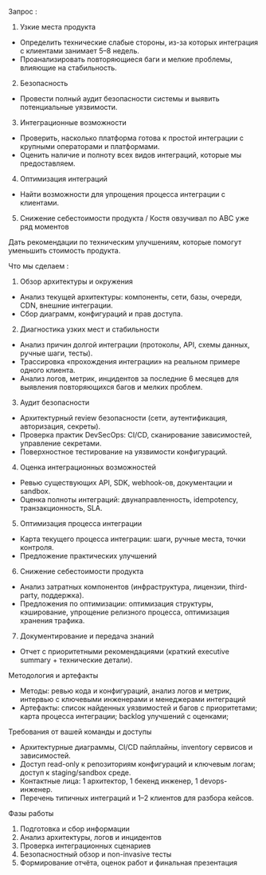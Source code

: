 Запрос : 
1) Узкие места продукта
- Определить технические слабые стороны, из-за которых интеграция с клиентами занимает 5–8 недель.
- Проанализировать повторяющиеся баги и мелкие проблемы, влияющие на стабильность.
2) Безопасность
- Провести полный аудит безопасности системы и выявить потенциальные уязвимости.
3) Интеграционные возможности
- Проверить, насколько платформа готова к простой интеграции с крупными операторами и платформами.
- Оценить наличие и полноту всех видов интеграций, которые мы предоставляем.
4) Оптимизация интеграций
- Найти возможности для упрощения процесса интеграции с клиентами.
5) Снижение себестоимости продукта / Костя овзучивал по АВС уже ряд моментов

Дать рекомендации по техническим улучшениям, которые помогут уменьшить стоимость продукта.



Что мы сделаем : 
1. Обзор архитектуры и окружения
- Анализ текущей архитектуры: компоненты, сети, базы, очереди, CDN, внешние интеграции.  
- Сбор диаграмм, конфигураций и прав доступа.

2. Диагностика узких мест и стабильности
- Анализ причин долгой интеграции (протоколы, API, схемы данных, ручные шаги, тесты).  
- Трассировка «прохождения интеграции» на реальном примере одного клиента.  
- Анализ логов, метрик, инцидентов за последние 6 месяцев для выявления повторяющихся багов и мелких проблем.

3. Аудит безопасности
- Архитектурный review безопасности (сети, аутентификация, авторизация, секреты).  
- Проверка практик DevSecOps: CI/CD, сканирование зависимостей, управление секретами.  
- Поверхностное тестирование на уязвимости конфигураций.  

4. Оценка интеграционных возможностей
- Ревью существующих API, SDK, webhook-ов, документации и sandbox.  
- Оценка полноты интеграций: двунаправленность, idempotency, транзакционность, SLA.

5. Оптимизация процесса интеграции
- Карта текущего процесса интеграции: шаги, ручные места, точки контроля.  
- Предложение практических улучшений

6. Снижение себестоимости продукта
- Анализ затратных компонентов (инфраструктура, лицензии, third-party, поддержка).  
- Предложения по оптимизации: оптимизация структуры, кэширование, упрощение релизного процесса, оптимизация хранения трафика.  

7. Документирование и передача знаний
- Отчет с приоритетными рекомендациями (краткий executive summary + технические детали).  

Методология и артефакты
- Методы: ревью кода и конфигураций, анализ логов и метрик, интервью с ключевыми инженерами и менеджерами интеграций
- Артефакты: список найденных уязвимостей и багов с приоритетами; карта процесса интеграции; backlog улучшений с оценками; 

Требования от вашей команды и доступы
- Архитектурные диаграммы, CI/CD пайплайны, inventory сервисов и зависимостей.  
- Доступ read-only к репозиториям конфигураций и ключевым логам; доступ к staging/sandbox среде.  
- Контактные лица: 1 архитектор, 1 бекенд инженер, 1 devops-инженер.  
- Перечень типичных интеграций и 1–2 клиентов для разбора кейсов.

Фазы работы
1. Подготовка и сбор информации 
2. Анализ архитектуры, логов и инцидентов 
3. Проверка интеграционных сценариев 
4. Безопасностный обзор и non-invasive тесты 
5. Формирование отчёта, оценок работ и финальная презентация 
